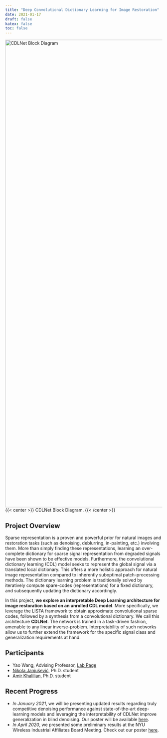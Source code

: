 ```yaml
---
title: "Deep Convolutional Dictionary Learning for Image Restoration"
date: 2021-01-17
draft: false
katex: false
toc: false
---
```


<img src="/dcdl/cdlnet_blockdiagram.png" alt="CDLNet Block Diagram" width="1500" align="middle"> 
{{< center >}}
CDLNet Block Diagram.
{{< /center >}}

## Project Overview
Sparse representation is a proven and powerful prior for natural images and
restoration tasks (such as denoising, deblurring, in-painting, etc.) involving
them. More than simply finding these representations, learning an over-complete
dictionary for sparse signal representation from degraded signals have been
shown to be effective models. Furthermore, the convolutional dictionary learning
(CDL) model seeks to represent the global signal via a translated local
dictionary. This offers a more holistic approach for natural image
representation compared to inherently suboptimal patch-processing methods. The
dictionary learning problem is traditionally solved by iteratively compute
spare-codes (representations) for a fixed dictionary, and subsequently updating
the dictionary accordingly. 

In this project, **we explore an interpretable Deep
Learning architecture for image restoration based on an unrolled CDL model**. More
specifically, we leverage the LISTA framework to obtain approximate
convolutional sparse codes, followed by a synthesis from a convolutional
dictionary. We call this architecture **CDLNet**. The network is trained in a
task-driven fashion, amenable to any linear inverse-problem. Interpretability of
such networks allow us to further extend the framework for the specific signal
class and generalization requirements at hand.

## Participants
- Yao Wang, Advising Professor, [Lab Page](https://wp.nyu.edu/videolab/)
- [Nikola Janjušević](https://nikopj.github.io), Ph.D. student
- [Amir Khalilian](https://amirhkhalilian.github.io/), Ph.D. student

## Recent Progress
- *In January 2021*, we will be presenting updated results regarding truly
  competitive denoising performance against state-of-the-art deep-learning
  models and leveraging the interpretability of CDLNet improve generalization in
  blind denoising. Our poster will be available
  [here](/dcdl/CDLNetPosterWireless21.pdf).
- *In April 2020*, we presented some preliminary results at the NYU Wireless
Industrial Affiliates Board Meeting. Check out our poster
[here](/dcdl/CDLNetPosterWireless20.pdf).

